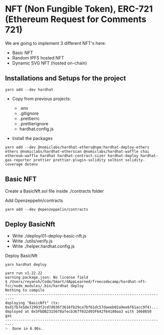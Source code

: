 # NFT (Non Fungible Token), ERC-721 (Ethereum Request for Comments 721)

We are going to implement 3 different NFT's here:

-   Basic NFT
-   Random IPFS hosted NFT
-   Dynamic SVG NFT (hosted on-chain)

## Installations and Setups for the project

```
yarn add --dev hardhat
```

-   Copy from previous projects:

    -   .env
    -   .gitignore
    -   .prettierrc
    -   .prettierignore
    -   hardhat.config.js

-   Install the packages

```
yarn add --dev @nomiclabs/hardhat-ethers@npm:hardhat-deploy-ethers ethers @nomiclabs/hardhat-etherscan @nomiclabs/hardhat-waffle chai ethereum-waffle hardhat hardhat-contract-sizer hardhat-deploy hardhat-gas-reporter prettier prettier-plugin-solidity solhint solidity-coverage dotenv
```

## Basic NFT

Create a BasicNft.sol file inside ./contracts folder

Add Openzeppelin/contracts

```
yarn add --dev @openzeppelin/contracts
```

## Deploy BasicNft

-   Write ./deploy/01-deploy-basic-nft.js
-   Write ./utils/verify.js
-   Write ./helper.hardhat.config.js

Deploy BasicNft

```
yarn hardhat deploy

```

```
yarn run v1.22.22
warning package.json: No license field
$ /Users/reyansh/Code/Smart/dAppLearned/freecodecamp/hardhat-nft-fcc/node_modules/.bin/hardhat deploy
Nothing to compile
--------------------------------------------------------------------------
deploying "BasicNft" (tx: 0xd1fb7e58e72993f2cd7d036f3616fb29ca7bf61dc57daeeb02a9ee6f61acc9f4)...: deployed at 0x5FbDB2315678afecb367f032d93F642f64180aa3 with 1668650 gas
--------------------------------------------------------------------------
✨  Done in 6.06s.
```
